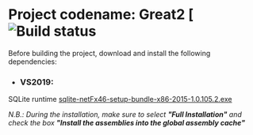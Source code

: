# Project codename: Great2 [![Build status](ttps://ci.appveyor.com/api/projects/status/57rep4aev3dtps0j/branch/master?svg=true)


Before building the project, download and install the following dependencies:

- ### VS2019:
SQLite runtime [sqlite-netFx46-setup-bundle-x86-2015-1.0.105.2.exe](http://system.data.sqlite.org/downloads/1.0.105.2/sqlite-netFx46-setup-bundle-x86-2015-1.0.105.2.exe)

_N.B.: During the installation, make sure to select  **"Full Installation"** and check the box **"Install the assemblies into the global assembly cache"**_
